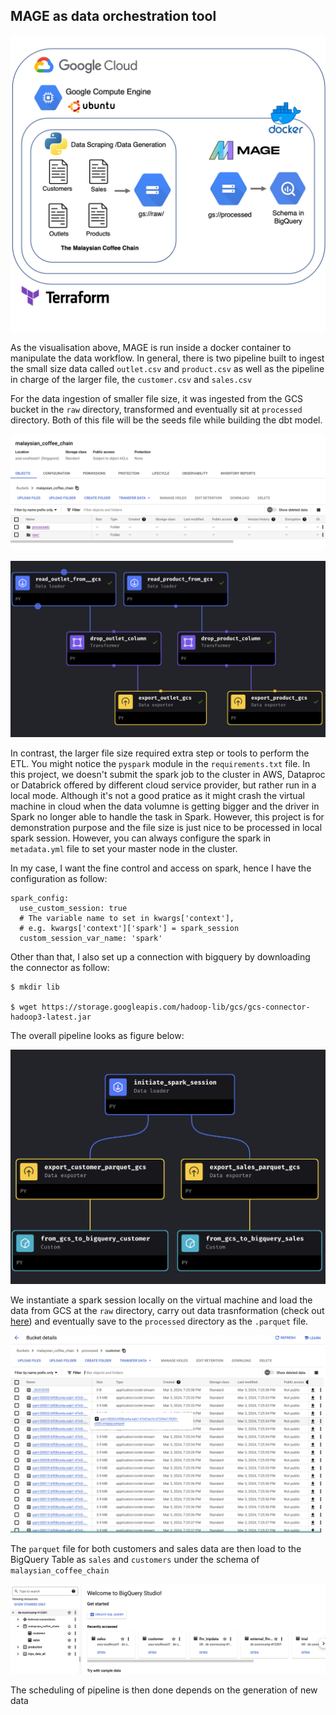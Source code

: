 ## MAGE as data orchestration tool

![](../images/GCP_terraform.jpg)

As the visualisation above, MAGE is run inside a docker container to manipulate the data workflow. In general, there is two pipeline built to ingest the small size data called `outlet.csv` and `product.csv` as well as the pipeline in charge of the larger file, the `customer.csv` and `sales.csv`

For the data ingestion of smaller file size, it was ingested from the GCS bucket in the `raw` directory, transformed and eventually sit at `processed` directory. Both of this file will be the seeds file while building the dbt model.

![](../images/gcs_bucket.png)

![](../images/smaller_file_pipeline.png)

In contrast, the larger file size required extra step or tools to perform the ETL. You might notice the `pyspark` module in the `requirements.txt` file. In this project, we doesn't submit the spark job to the cluster in AWS, Dataproc or Databrick offered by different cloud service provider, but rather run in a local mode. Although it's not a good pratice as it might crash the virtual machine in cloud when the data volumne is getting bigger and the driver in Spark no longer able to handle the task in Spark. However, this project is for demonstration purpose and the file size is just nice to be processed in local spark session. However, you can always configure the spark in `metadata.yml` file to set your master node in the cluster. 

In my case, I want the fine control and access on spark, hence I have the configuration as follow:

```
spark_config:
  use_custom_session: true
  # The variable name to set in kwargs['context'],
  # e.g. kwargs['context']['spark'] = spark_session
  custom_session_var_name: 'spark'
```

Other than that, I also set up a connection with bigquery by downloading the connector as follow:

```
$ mkdir lib

$ wget https://storage.googleapis.com/hadoop-lib/gcs/gcs-connector-hadoop3-latest.jar
```
The overall pipeline looks as figure below:

![](../images/larger_file_pipeline.png)

We instantiate a spark session locally on the virtual machine and load the data from GCS at the `raw` directory, carry out data trasnformation (check out [here](./MALAYSIAN_COFFEE/data_exporters/export_customer_parquet_gcs.py)) and eventually save to the `processed` directory as the `.parquet` file.

![](../images/images_parquet.png)

The `parquet` file for both customers and sales data are then load to the BigQuery Table as `sales` and `customers` under the schema of `malaysian_coffee_chain`

![](../images/bigquery.png)

The scheduling of pipeline is then done depends on the generation of new data